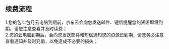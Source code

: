 ## 续费流程
1.您的包年包月云电脑到期前，京东云会向您发送邮件、短信提醒您的资源即将到期，请您注意查看并及时续费；<br>
2.您的云电脑到期后，会向您发送邮件和短信通知您的资源已到期，请您务必注意查看通知并及时充值，以免造成不必要的损失；<br>
